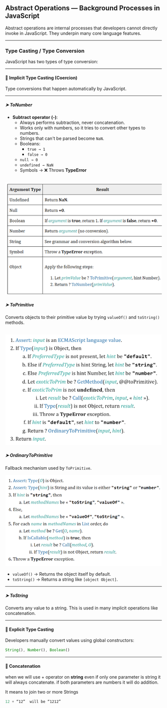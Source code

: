 ## Abstract Operations — Background Processes in JavaScript

Abstract operations are internal processes that developers cannot directly invoke in JavaScript. They underpin many core language features.

---

### Type Casting / Type Conversion

JavaScript has two types of type conversion:

---

#### 🔹 Implicit Type Casting (Coercion)

Type conversions that happen automatically by JavaScript.

---

##### ➤ ToNumber

- **Subtract operator (-)**:
  - Always performs subtraction, never concatenation.
  - Works only with numbers, so it tries to convert other types to numbers.
  - Strings that can't be parsed become `NaN`.
  - Booleans:
    - `true → 1`
    - `false → 0`
  - `null → 0`
  - `undefined → NaN`
  - Symbols → ❌ Throws **TypeError**

![ToNumber Example](images/image.png)
---

##### ➤ ToPrimitive

Converts objects to their primitive value by trying `valueOf()` and `toString()` methods.

![ToPrimitive](images/image1.png)
---

##### ➤ OrdinaryToPrimitive

Fallback mechanism used by `ToPrimitive`.

![OrdinaryToPrimitive](images/image2.png)

- `valueOf()` → Returns the object itself by default.
- `toString()` → Returns a string like `[object Object]`.

---

##### ➤ ToString

Converts any value to a string. This is used in many implicit operations like concatenation.

---

#### 🔹 Explicit Type Casting

Developers manually convert values using global constructors:

```js
String(), Number(), Boolean()
```

---

#### 🔹 Concatenation

when we will use + operator on **string** even if only one parameter is string it will always concatenate. if both parameters are numbers it will do addition.

It means to join two or more Strings

```js
12 + “12”  will be “1212”
```